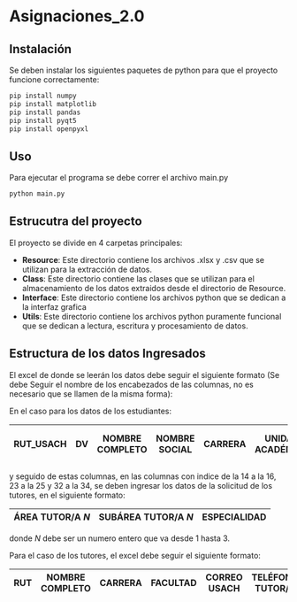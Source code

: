 # Asignaciones_2.0

## Instalación

Se deben instalar los siguientes paquetes de python para que el proyecto funcione correctamente:

```bash
pip install numpy
pip install matplotlib
pip install pandas
pip install pyqt5
pip install openpyxl

```

## Uso

Para ejecutar el programa se debe correr el archivo main.py

```bash
python main.py
```

## Estrucutra del proyecto

El proyecto se divide en 4 carpetas principales:

- **Resource**: Este directorio contiene los archivos .xlsx y .csv que se utilizan para la extracción de datos.
- **Class**: Este directorio contiene las clases que se utilizan para el almacenamiento de los datos extraidos desde el directorio de Resource.
- **Interface**: Este directorio contiene los archivos python que se dedican a la interfaz grafica
- **Utils**: Este directorio contiene los archivos python puramente funcional que se dedican a lectura, escritura y procesamiento de datos.

## Estructura de los datos Ingresados

El excel de donde se leerán los datos debe seguir el siguiente formato (Se debe Seguir el nombre de los encabezados de las columnas, no es necesario que se llamen de la misma forma):

En el caso para los datos de los estudiantes:

|RUT_USACH|DV|NOMBRE COMPLETO|NOMBRE SOCIAL|CARRERA|UNIDAD ACADÉMICA|VÍA DE ACCESO|VÍA PAIEP|IES ACOMPAÑAMIENTO|CORREO USACH|CORREO PERSONAL|TELÉFONO 1|TELÉFONO 2|MATRICULADO 1s2023 (SI/NO)|
|---|---|---|---|---|---|---|---|---|---|---|---|---|---|

y seguido de estas columnas, en las columnas con indice de la 14 a la 16, 23 a la 25 y 32 a la 34, se deben ingresar los datos de la solicitud de los tutores, en el siguiente formato:

|ÁREA TUTOR/A *N*|SUBÁREA TUTOR/A *N*|ESPECIALIDAD|
|---|---|---|

donde *N* debe ser un numero entero que va desde 1 hasta 3.

Para el caso de los tutores, el excel debe seguir el siguiente formato:

|RUT|NOMBRE COMPLETO|CARRERA|FACULTAD|CORREO USACH|TELÉFONO TUTOR/A|CORREO PERSONAL|ÁREA|Subárea|N° de horas|
|---|---|---|---|---|---|---|---|---|---|

